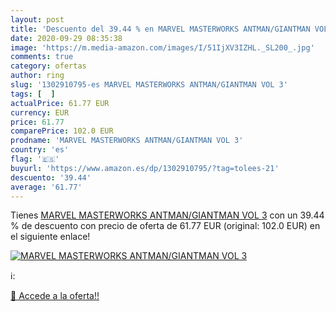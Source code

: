 ```yaml
---
layout: post
title: 'Descuento del 39.44 % en MARVEL MASTERWORKS ANTMAN/GIANTMAN VOL 3'
date: 2020-09-29 08:35:38
image: 'https://m.media-amazon.com/images/I/51IjXV3IZHL._SL200_.jpg'
comments: true
category: ofertas
author: ring
slug: '1302910795-es MARVEL MASTERWORKS ANTMAN/GIANTMAN VOL 3'
tags: [  ]
actualPrice: 61.77 EUR
currency: EUR
price: 61.77
comparePrice: 102.0 EUR
prodname: 'MARVEL MASTERWORKS ANTMAN/GIANTMAN VOL 3'
country: 'es'
flag: '🇪🇸'
buyurl: 'https://www.amazon.es/dp/1302910795/?tag=tolees-21'
descuento: '39.44'
average: '61.77'
---
```


Tienes [MARVEL MASTERWORKS ANTMAN/GIANTMAN VOL 3](https://www.amazon.es/dp/1302910795/?tag=tolees-21) con un 39.44 % de descuento con precio de oferta de 61.77 EUR (original: 102.0 EUR) en el siguiente enlace!

[![MARVEL MASTERWORKS ANTMAN/GIANTMAN VOL 3](https://m.media-amazon.com/images/I/51IjXV3IZHL._SL200_.jpg)](https://www.amazon.es/dp/1302910795/?tag=tolees-21)

ℹ️:


[🛒 Accede a la oferta!!](https://www.amazon.es/dp/1302910795/?tag=tolees-21)
